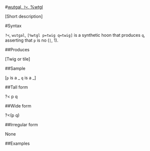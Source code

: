 #[wutgal, `?<`, %wtgl](#wtgl)

[Short description]

#Syntax

`?<`, `wutgal`, `[%wtgl p=twig q=twig]` is a synthetic hoon that
produces `q`, asserting that `p` is no (`|`, 1).

##Produces

[Twig or tile]

##Sample

[`p` is a _
`q` is a _]

##Tall form

?<  p
        q

##Wide form

?<(p q)

##Irregular form

None

##Examples



